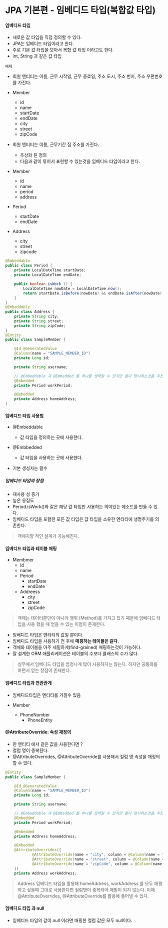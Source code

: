 # JPA 기본편 - 임베디드 타입(복합값 타입)

#### 임베디드 타입
- 새로운 값 타입을 직접 정의할 수 있다.
- JPA는 임베디드 타입이라고 한다.
- 주로 기본 값 타입을 모아서 복합 값 타입 이라고도 한다.
- int, String 과 같은 값 타입

`예제`
- 회원 엔티티는 이름, 근무 시작일, 근무 종료일, 주소 도시, 주소 번지, 주소 우편번호를 가진다.

- Member
    - id
    - name
    - startDate
    - endDate
    - city
    - street
    - zipCode

- 회원 엔티티는 이름, 근무기간 집 주소를 가진다.
    - 추상화 된 정의
    - 다음과 같이 묶어서 표현할 수 있는것을 임베디드 타입이라고 한다.

- Member
    - id
    - name
    - period
    - address

- Period
    - startDate
    - endDate

- Address
    - city
    - street
    - zipcode


```java
@Embeddable
public class Period {
    private LocalDateTime startDate;
    private LocalDateTime endDate;

    public boolean isWork () {
        LocalDateTime nowDate = LocalDateTime.now();
        return startDate.isBefore(nowDate) && endDate.isAfter(nowDate);
    }
}
@Embeddable
public class Address {
    private String city;
    private String street;
    private String zipCode;
}
@Entity
public class SampleMember {

    @Id @GeneratedValue
    @Column(name = "SAMPLE_MEMBER_ID")
    private Long id;

    private String username;

    // @Embeddable 과 @Embedded 를 하나를 생략할 수 있지만 둘다 명시하는것을 추천한다.
    @Embedded
    private Period workPeriod;

    @Embedded
    private Address homeAddress;
}
```

#### 임베디드 타입 사용법
- @Embeddable
    - 값 타입을 정의하는 곳에 사용한다.

- @Embbedded
    - 값 타입을 사용하는 곳에 사용한다.

- 기본 생성자는 필수


##### 임베디드 타입의 장점
- 재사용 성 증가
- 높은 응집도
- Period.isWork()와 같은 해당 값 타입만 사용하는 의미있는 메소드를 만들 수 있다.
- 임베디드 타입을 포함한 모든 값 타입은 값 타입을 소유한 엔티티에 생명주기를 의존한다.

> 객체지향 적인 설계가 가능해진다.

#### 임베디드 타입과 테이블 매핑
- Membmer
    - id
    - name
    - Period
        - startDate
        - endDate
    - Addreess
        - city
        - street
        - zipCode

> 객체는 데이터뿐만이 아니라 행위 (Method)를 가지고 있기 때문에 임베디드 타입을 사용 했을 때 얻을 수 있는 이점이 존재한다.

- 임베디드 타입은 엔티티의 값일 뿐이다.
- 임베디드 타입을 사용하기 전 후에 **매핑하는 테이블은 같다.**
- 객체와 테이블을 아주 세밀하게(find-grained) 매핑하는것이 가능하다.
- 잘 설계한 ORM 애플리케이션은 테이블의 수보다 클래스의 수가 많다.

> 실무에서 임베디드 타입을 엄청나게 많이 사용하지는 않는다. 하지만 공통화를 하면서 얻는 장점이 존재한다.

#### 임베디드 타입과 연관관계
- 임베디드타입은 엔티티를 가질수 있음

- Member
    - PhoneNumber
        - PhoneEntity
    
#### @AttributeOverride: 속성 재정의
- 한 엔티티 에서 같은 값을 사용한다면 ?
- 컬럼 명이 중복된다.
- @AttributeOverrides, @AttributeOverride를 사용해서 컬럼 명 속성을 재정의 할 수 있다.

```java
@Entity
public class SampleMember {

    @Id @GeneratedValue
    @Column(name = "SAMPLE_MEMBER_ID")
    private Long id;

    private String username;

    // @Embeddable 과 @Embedded 를 하나를 생략할 수 있지만 둘다 명시하는것을 추천한다.
    @Embedded
    private Period workPeriod;

    @Embedded
    private Address homeAddress;

    @Embedded
    @AttributeOverrides({
            @AttributeOverride(name = "city", column = @Column(name = "WORK_CITY")),
            @AttributeOverride(name = "street", column = @Column(name = "WORK_STREET")),
            @AttributeOverride(name = "zipCode", column = @Column(name = "WORK_ZIPCODE"))
    })
    private Address workAddress;
```

> Address 임베디드 타입을 활용해 homeAddress, workAddress 를 모두 매핑하고 싶을때 그대로 사용한다면 컬럼명이 중복되어 매핑이 되지 않는다. 이때 @AttributeOverrides, @AttributeOverride를 활용해 풀어낼 수 있다.

#### 임베디드 타입 과 null
- 임베디드 타입의 값이 null 이라면 매핑한 컬럼 값은 모두 null이다.
